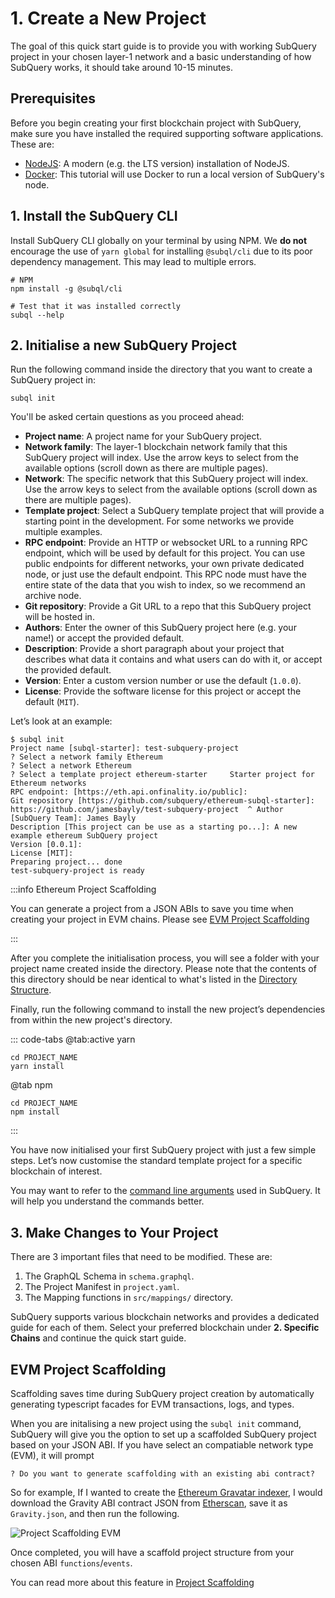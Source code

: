 # 1. Create a New Project

The goal of this quick start guide is to provide you with working SubQuery project in your chosen layer-1 network and a basic understanding of how SubQuery works, it should take around 10-15 minutes.

## Prerequisites

Before you begin creating your first blockchain project with SubQuery, make sure you have installed the required supporting software applications. These are:

- [NodeJS](https://nodejs.org/en/): A modern (e.g. the LTS version) installation of NodeJS.
- [Docker](https://docker.com/): This tutorial will use Docker to run a local version of SubQuery's node.

## 1. Install the SubQuery CLI

Install SubQuery CLI globally on your terminal by using NPM. We **do not** encourage the use of `yarn global` for installing `@subql/cli` due to its poor dependency management. This may lead to multiple errors.

```shell
# NPM
npm install -g @subql/cli

# Test that it was installed correctly
subql --help
```

## 2. Initialise a new SubQuery Project

Run the following command inside the directory that you want to create a SubQuery project in:

```shell
subql init
```

You'll be asked certain questions as you proceed ahead:

- **Project name**: A project name for your SubQuery project.
- **Network family**: The layer-1 blockchain network family that this SubQuery project will index. Use the arrow keys to select from the available options (scroll down as there are multiple pages).
- **Network**: The specific network that this SubQuery project will index. Use the arrow keys to select from the available options (scroll down as there are multiple pages).
- **Template project**: Select a SubQuery template project that will provide a starting point in the development. For some networks we provide multiple examples.
- **RPC endpoint**: Provide an HTTP or websocket URL to a running RPC endpoint, which will be used by default for this project. You can use public endpoints for different networks, your own private dedicated node, or just use the default endpoint. This RPC node must have the entire state of the data that you wish to index, so we recommend an archive node.
- **Git repository**: Provide a Git URL to a repo that this SubQuery project will be hosted in.
- **Authors**: Enter the owner of this SubQuery project here (e.g. your name!) or accept the provided default.
- **Description**: Provide a short paragraph about your project that describes what data it contains and what users can do with it, or accept the provided default.
- **Version**: Enter a custom version number or use the default (`1.0.0`).
- **License**: Provide the software license for this project or accept the default (`MIT`).

Let’s look at an example:

```shell
$ subql init
Project name [subql-starter]: test-subquery-project
? Select a network family Ethereum
? Select a network Ethereum
? Select a template project ethereum-starter     Starter project for Ethereum networks
RPC endpoint: [https://eth.api.onfinality.io/public]:
Git repository [https://github.com/subquery/ethereum-subql-starter]: https://github.com/jamesbayly/test-subquery-project  ^ Author [SubQuery Team]: James Bayly
Description [This project can be use as a starting po...]: A new example ethereum SubQuery project
Version [0.0.1]:
License [MIT]:
Preparing project... done
test-subquery-project is ready
```

:::info Ethereum Project Scaffolding

You can generate a project from a JSON ABIs to save you time when creating your project in EVM chains. Please see [EVM Project Scaffolding](#evm-project-scaffolding)

:::

After you complete the initialisation process, you will see a folder with your project name created inside the directory. Please note that the contents of this directory should be near identical to what's listed in the [Directory Structure](../build/introduction.md#directory-structure).

Finally, run the following command to install the new project’s dependencies from within the new project's directory.

::: code-tabs @tab:active yarn

```shell
cd PROJECT_NAME
yarn install
```

@tab npm

```shell
cd PROJECT_NAME
npm install
```

:::

You have now initialised your first SubQuery project with just a few simple steps. Let’s now customise the standard template project for a specific blockchain of interest.

You may want to refer to the [command line arguments](../run_publish/references.md) used in SubQuery. It will help you understand the commands better.

## 3. Make Changes to Your Project

There are 3 important files that need to be modified. These are:

1. The GraphQL Schema in `schema.graphql`.
2. The Project Manifest in `project.yaml`.
3. The Mapping functions in `src/mappings/` directory.

SubQuery supports various blockchain networks and provides a dedicated guide for each of them. Select your preferred blockchain under **2. Specific Chains** and continue the quick start guide.

## EVM Project Scaffolding

Scaffolding saves time during SubQuery project creation by automatically generating typescript facades for EVM transactions, logs, and types.

When you are initalising a new project using the `subql init` command, SubQuery will give you the option to set up a scaffolded SubQuery project based on your JSON ABI. If you have select an compatiable network type (EVM), it will prompt

```shell
? Do you want to generate scaffolding with an existing abi contract?
```

So for example, If I wanted to create the [Ethereum Gravatar indexer](./quickstart_chains/ethereum-gravatar.md), I would download the Gravity ABI contract JSON from [Etherscan](https://etherscan.io/address/0x2e645469f354bb4f5c8a05b3b30a929361cf77ec#code), save it as `Gravity.json`, and then run the following.

![Project Scaffolding EVM](/assets/img/project-scaffold-evm.png)

Once completed, you will have a scaffold project structure from your chosen ABI `functions`/`events`.

You can read more about this feature in [Project Scaffolding](../build/introduction.md#evm-project-scaffolding)
